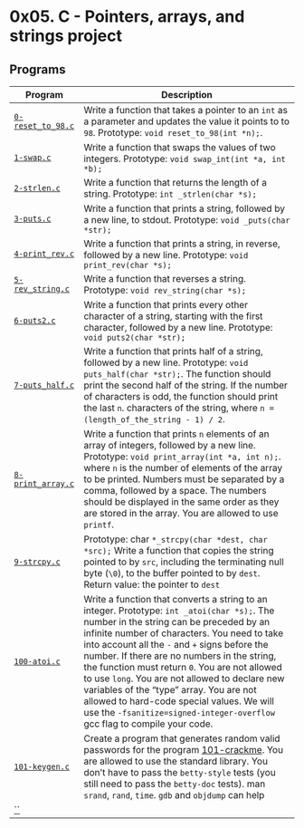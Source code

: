 # 0x05. C - Pointers, arrays, and strings project

## Programs

| **Program** | **Description** |
|-------------|-----------------|
| [`0-reset_to_98.c`](https://github.com/RHEZUS/alx-low_level_programming/blob/master/0x05-pointers_arrays_strings/0-reset_to_98.c) | Write a function that takes a pointer to an `int` as a parameter and updates the value it points to to `98`. Prototype: `void reset_to_98(int *n);`. |
| [`1-swap.c`](https://github.com/RHEZUS/alx-low_level_programming/blob/master/0x05-pointers_arrays_strings/1-swap.c) | Write a function that swaps the values of two integers. Prototype: `void swap_int(int *a, int *b);` |
| [`2-strlen.c`](https://github.com/RHEZUS/alx-low_level_programming/blob/master/0x05-pointers_arrays_strings/2-strlen.c) | Write a function that returns the length of a string. Prototype: `int _strlen(char *s);` |
| [`3-puts.c`](https://github.com/RHEZUS/alx-low_level_programming/blob/master/0x05-pointers_arrays_strings/3-puts.c) | Write a function that prints a string, followed by a new line, to stdout. Prototype: `void _puts(char *str);` |
| [`4-print_rev.c`](https://github.com/RHEZUS/alx-low_level_programming/blob/master/0x05-pointers_arrays_strings/4-print_rev.c) | Write a function that prints a string, in reverse, followed by a new line. Prototype: `void print_rev(char *s);` |
| [`5-rev_string.c`](https://github.com/RHEZUS/alx-low_level_programming/blob/master/0x05-pointers_arrays_strings/5-rev_string.c) | Write a function that reverses a string. Prototype: `void rev_string(char *s);` |
| [`6-puts2.c`](https://github.com/RHEZUS/alx-low_level_programming/blob/master/0x05-pointers_arrays_strings/6-puts2.c) | Write a function that prints every other character of a string, starting with the first character, followed by a new line. Prototype: `void puts2(char *str);` |
| [`7-puts_half.c`](https://github.com/RHEZUS/alx-low_level_programming/blob/master/0x05-pointers_arrays_strings/7-puts_half.c) | Write a function that prints half of a string, followed by a new line. Prototype: `void puts_half(char *str);`. The function should print the second half of the string. If the number of characters is odd, the function should print the last `n`. characters of the string, where `n = (length_of_the_string - 1) / 2`. |
| [`8-print_array.c`](https://github.com/RHEZUS/alx-low_level_programming/blob/master/0x05-pointers_arrays_strings/8-print_array.c) | Write a function that prints `n` elements of an array of integers, followed by a new line. Prototype: `void print_array(int *a, int n);`. where `n` is the number of elements of the array to be printed. Numbers must be separated by a comma, followed by a space. The numbers should be displayed in the same order as they are stored in the array. You are allowed to use `printf`. |
| [`9-strcpy.c`](https://github.com/RHEZUS/alx-low_level_programming/blob/master/0x05-pointers_arrays_strings/9-strcpy.c) | Prototype: char `*_strcpy(char *dest, char *src);` Write a function that copies the string pointed to by `src`, including the terminating null byte (`\0`), to the buffer pointed to by `dest`. Return value: the pointer to `dest` |
| [`100-atoi.c`](https://github.com/RHEZUS/alx-low_level_programming/blob/master/0x05-pointers_arrays_strings/100-atoi.c) | Write a function that converts a string to an integer. Prototype: `int _atoi(char *s);`. The number in the string can be preceded by an infinite number of characters. You need to take into account all the `-` and `+` signs before the number. If there are no numbers in the string, the function must return `0`. You are not allowed to use `long`. You are not allowed to declare new variables of the “type” array. You are not allowed to hard-code special values. We will use the `-fsanitize=signed-integer-overflow` gcc flag to compile your code. |
| [`101-keygen.c`](https://github.com/RHEZUS/alx-low_level_programming/blob/master/0x05-pointers_arrays_strings/101-keygen.c) | Create a program that generates random valid passwords for the program [101-crackme](https://github.com/alx-tools/0x04.c). You are allowed to use the standard library. You don’t have to pass the `betty-style` tests (you still need to pass the `betty-doc` tests). man `srand`, `rand`, `time`. `gdb` and `objdump` can help |
| [``]() |  |

